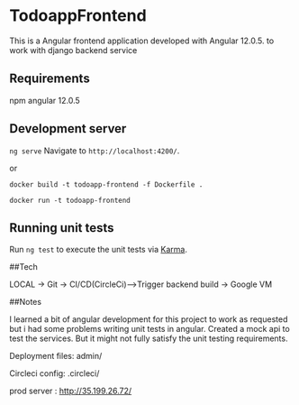 # TodoappFrontend

This is a Angular frontend application developed with Angular 12.0.5. to work with django backend service

## Requirements

npm
angular 12.0.5

## Development server

  `ng serve`  Navigate to `http://localhost:4200/`. 

or 

    docker build -t todoapp-frontend -f Dockerfile .

    docker run -t todoapp-frontend 

## Running unit tests

Run `ng test` to execute the unit tests via [Karma](https://karma-runner.github.io).

##Tech

LOCAL -> Git -> CI/CD(CircleCi)-->Trigger backend build -> Google VM


##Notes

I learned a bit of angular development for this project to work as requested but i had some problems writing 
unit tests in angular. Created a mock api to test the services. But it might not fully satisfy the 
unit testing requirements. 

Deployment files: admin/

Circleci config: .circleci/

prod server : http://35.199.26.72/
